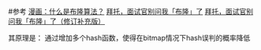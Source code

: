 #参考
[漫画：什么是布隆算法？](https://mp.weixin.qq.com/s/RmR5XmLeMvk35vgjwxANFQ)
[拜托，面试官别问我「布隆」了](https://mp.weixin.qq.com/s/QxKshmR75RBmYQkz4eU9dg)
[拜托，面试官别问我「布隆」了（修订补充版）](https://mp.weixin.qq.com/s/F021ZS4QmK0-q8hyeayiFQ)


其原理是：
通过增加多个hash函数，使得在bitmap情况下hash误判的概率降低